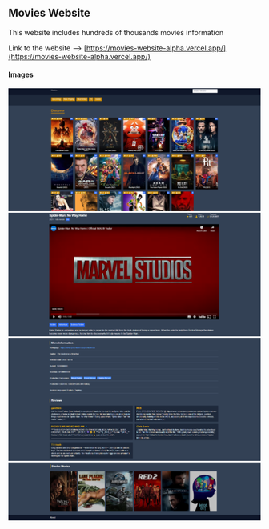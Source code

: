 ## Movies Website
This website includes hundreds of thousands movies information 

Link to the website --> [https://movies-website-alpha.vercel.app/](https://movies-website-alpha.vercel.app/)

#### Images

![](./images/movies-website-1.png)
![](./images/movies-website-2.png)
![](./images/movies-website-3.png)
![](./images/movies-website-4.png)
